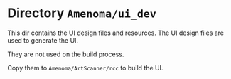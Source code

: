 # Directory `Amenoma/ui_dev`
This dir contains the UI design files and resources.
The UI design files are used to generate the UI.

They are not used on the build process.

Copy them to `Amenoma/ArtScanner/rcc` to build the UI.

